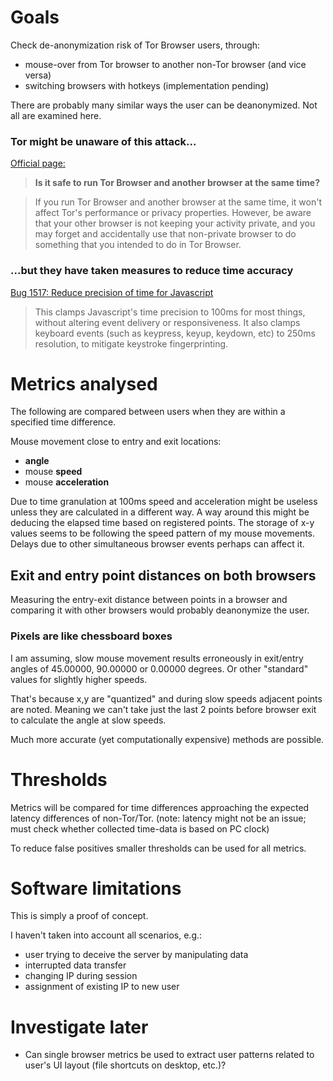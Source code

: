 # Goals
Check de-anonymization risk of Tor Browser users, through:

- mouse-over from Tor browser to another non-Tor browser (and vice versa)
- switching browsers with hotkeys (implementation pending)


There are probably many similar ways the user 
can be deanonymized. Not all are examined here.

### Tor might be unaware of this attack...
 
[Official page:](https://support.torproject.org/tbb/tbb-17/)

> **Is it safe to run Tor Browser and another browser 
> at the same time?**

> If you run Tor Browser and another browser at the same time, 
> it won't affect Tor's performance or privacy properties. 
> However, be aware that your other browser is not keeping 
> your activity private, and you may forget 
> and accidentally use that non-private browser to do something 
> that you intended to do in Tor Browser.

### ...but they have taken measures to reduce time accuracy

[Bug 1517: Reduce precision of time for Javascript](https://gitweb.torproject.org/user/mikeperry/tor-browser.git/commit/?h=bug1517)
> This clamps Javascript's time precision to 100ms for most things, without
altering event delivery or responsiveness. It also clamps keyboard events
(such as keypress, keyup, keydown, etc) to 250ms resolution, to mitigate
keystroke fingerprinting.


# Metrics analysed
The following are compared between users 
when they are within a specified time difference. 

Mouse movement close to entry and exit locations: 

- **angle**
- mouse **speed**
- mouse **acceleration**

Due to time granulation at 100ms speed and acceleration might be
useless unless they are calculated in a different way.
A way around this might be deducing the elapsed time based on 
registered points. The storage of x-y values seems to be following 
the speed pattern of my mouse movements. Delays due to other simultaneous 
browser events perhaps can affect it.

## Exit and entry point distances on both browsers

Measuring the entry-exit distance between points in a browser 
and comparing it with other browsers would probably deanonymize 
the user.


### Pixels are like chessboard boxes

I am assuming, slow mouse movement 
results erroneously in exit/entry angles 
of 45.00000, 90.00000 or 0.00000 degrees. 
Or other "standard" values for slightly higher speeds.

That's because x,y are "quantized" and during 
slow speeds adjacent points are noted. 
Meaning we can't take just the last 2 points 
before browser exit to calculate the angle at 
slow speeds.

Much more accurate (yet computationally 
expensive) methods are possible. 

# Thresholds
Metrics will be compared for time differences approaching 
the expected latency differences of non-Tor/Tor. 
(note: latency might not be an issue; 
must check whether collected time-data is based on PC clock)

To reduce false positives smaller thresholds 
can be used for all metrics.

# Software limitations 

This is simply a proof of concept.   

I haven't taken into account all scenarios, e.g.: 
- user trying to deceive the server by manipulating data
- interrupted data transfer
- changing IP during session
- assignment of existing IP to new user


# Investigate later
- Can single browser metrics be used to extract user patterns 
related to user's UI layout (file shortcuts on desktop, etc.)?
